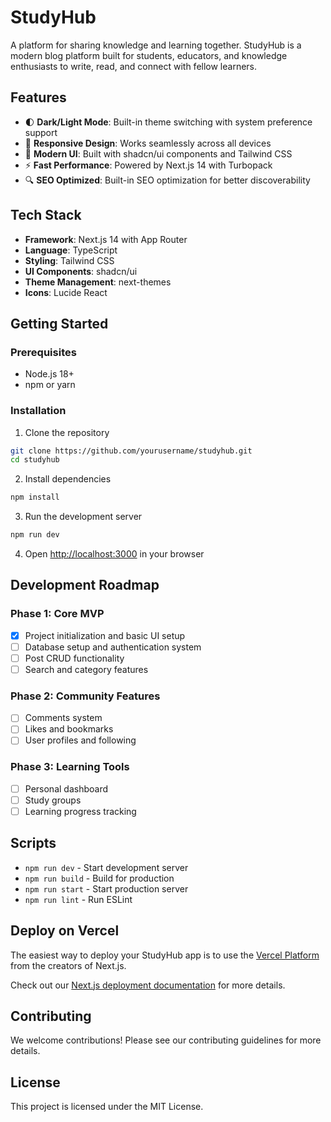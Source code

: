 # StudyHub

A platform for sharing knowledge and learning together. StudyHub is a modern blog platform built for students, educators, and knowledge enthusiasts to write, read, and connect with fellow learners.

## Features

- 🌓 **Dark/Light Mode**: Built-in theme switching with system preference support
- 📱 **Responsive Design**: Works seamlessly across all devices
- 🎨 **Modern UI**: Built with shadcn/ui components and Tailwind CSS
- ⚡ **Fast Performance**: Powered by Next.js 14 with Turbopack
- 🔍 **SEO Optimized**: Built-in SEO optimization for better discoverability

## Tech Stack

- **Framework**: Next.js 14 with App Router
- **Language**: TypeScript
- **Styling**: Tailwind CSS
- **UI Components**: shadcn/ui
- **Theme Management**: next-themes
- **Icons**: Lucide React

## Getting Started

### Prerequisites

- Node.js 18+ 
- npm or yarn

### Installation

1. Clone the repository
```bash
git clone https://github.com/yourusername/studyhub.git
cd studyhub
```

2. Install dependencies
```bash
npm install
```

3. Run the development server
```bash
npm run dev
```

4. Open [http://localhost:3000](http://localhost:3000) in your browser

## Development Roadmap

### Phase 1: Core MVP
- [x] Project initialization and basic UI setup
- [ ] Database setup and authentication system  
- [ ] Post CRUD functionality
- [ ] Search and category features

### Phase 2: Community Features
- [ ] Comments system
- [ ] Likes and bookmarks
- [ ] User profiles and following

### Phase 3: Learning Tools
- [ ] Personal dashboard
- [ ] Study groups
- [ ] Learning progress tracking

## Scripts

- `npm run dev` - Start development server
- `npm run build` - Build for production
- `npm run start` - Start production server
- `npm run lint` - Run ESLint

## Deploy on Vercel

The easiest way to deploy your StudyHub app is to use the [Vercel Platform](https://vercel.com/new?utm_medium=default-template&filter=next.js&utm_source=create-next-app&utm_campaign=create-next-app-readme) from the creators of Next.js.

Check out our [Next.js deployment documentation](https://nextjs.org/docs/app/building-your-application/deploying) for more details.

## Contributing

We welcome contributions! Please see our contributing guidelines for more details.

## License

This project is licensed under the MIT License.